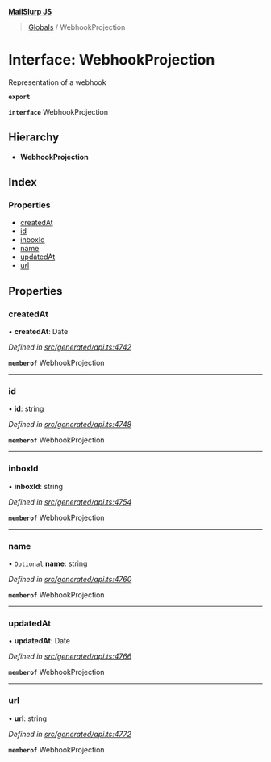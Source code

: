 **[MailSlurp JS](../README.md)**

> [Globals](../README.md) / WebhookProjection

# Interface: WebhookProjection

Representation of a webhook

**`export`** 

**`interface`** WebhookProjection

## Hierarchy

* **WebhookProjection**

## Index

### Properties

* [createdAt](webhookprojection.md#createdat)
* [id](webhookprojection.md#id)
* [inboxId](webhookprojection.md#inboxid)
* [name](webhookprojection.md#name)
* [updatedAt](webhookprojection.md#updatedat)
* [url](webhookprojection.md#url)

## Properties

### createdAt

•  **createdAt**: Date

*Defined in [src/generated/api.ts:4742](https://github.com/mailslurp/mailslurp-client/blob/a36d929/src/generated/api.ts#L4742)*

**`memberof`** WebhookProjection

___

### id

•  **id**: string

*Defined in [src/generated/api.ts:4748](https://github.com/mailslurp/mailslurp-client/blob/a36d929/src/generated/api.ts#L4748)*

**`memberof`** WebhookProjection

___

### inboxId

•  **inboxId**: string

*Defined in [src/generated/api.ts:4754](https://github.com/mailslurp/mailslurp-client/blob/a36d929/src/generated/api.ts#L4754)*

**`memberof`** WebhookProjection

___

### name

• `Optional` **name**: string

*Defined in [src/generated/api.ts:4760](https://github.com/mailslurp/mailslurp-client/blob/a36d929/src/generated/api.ts#L4760)*

**`memberof`** WebhookProjection

___

### updatedAt

•  **updatedAt**: Date

*Defined in [src/generated/api.ts:4766](https://github.com/mailslurp/mailslurp-client/blob/a36d929/src/generated/api.ts#L4766)*

**`memberof`** WebhookProjection

___

### url

•  **url**: string

*Defined in [src/generated/api.ts:4772](https://github.com/mailslurp/mailslurp-client/blob/a36d929/src/generated/api.ts#L4772)*

**`memberof`** WebhookProjection
